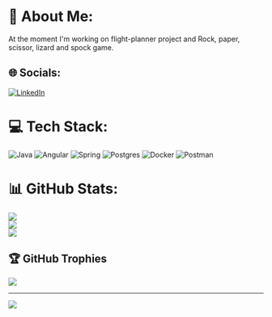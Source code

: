 # 💫 About Me:
At the moment I'm working on flight-planner project and Rock, paper, scissor, lizard and spock game.<br>


## 🌐 Socials:
[![LinkedIn](https://img.shields.io/badge/LinkedIn-%230077B5.svg?logo=linkedin&logoColor=white)](https://linkedin.com/in/www.linkedin.com/in/ievagabrane/) 

# 💻 Tech Stack:
![Java](https://img.shields.io/badge/java-%23ED8B00.svg?style=for-the-badge&logo=java&logoColor=white) ![Angular](https://img.shields.io/badge/angular-%23DD0031.svg?style=for-the-badge&logo=angular&logoColor=white) ![Spring](https://img.shields.io/badge/spring-%236DB33F.svg?style=for-the-badge&logo=spring&logoColor=white) ![Postgres](https://img.shields.io/badge/postgres-%23316192.svg?style=for-the-badge&logo=postgresql&logoColor=white) ![Docker](https://img.shields.io/badge/docker-%230db7ed.svg?style=for-the-badge&logo=docker&logoColor=white) ![Postman](https://img.shields.io/badge/Postman-FF6C37?style=for-the-badge&logo=postman&logoColor=white)
# 📊 GitHub Stats:
![](https://github-readme-stats.vercel.app/api?username=IevaGabr&theme=dark&hide_border=false&include_all_commits=false&count_private=false)<br/>
![](https://github-readme-streak-stats.herokuapp.com/?user=IevaGabr&theme=dark&hide_border=false)<br/>
![](https://github-readme-stats.vercel.app/api/top-langs/?username=IevaGabr&theme=dark&hide_border=false&include_all_commits=false&count_private=false&layout=compact)

## 🏆 GitHub Trophies
![](https://github-profile-trophy.vercel.app/?username=IevaGabr&theme=radical&no-frame=false&no-bg=true&margin-w=4)

---
[![](https://visitcount.itsvg.in/api?id=IevaGabr&icon=0&color=0)](https://visitcount.itsvg.in)

<!-- Proudly created with GPRM ( https://gprm.itsvg.in ) -->
